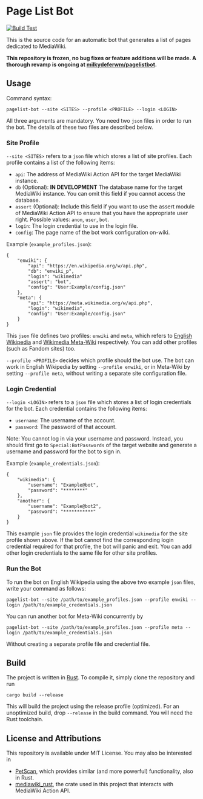 # Page List Bot
[![Build Test](https://github.com/milkydeferwm/pagelist-bot/actions/workflows/test.yml/badge.svg)](https://github.com/milkydeferwm/pagelist-bot/actions/workflows/test.yml)

This is the source code for an automatic bot that generates a list of pages dedicated to MediaWiki.

**This repository is frozen, no bug fixes or feature additions will be made. A thorough revamp is ongoing at [milkydeferwm/pagelistbot](https://github.com/milkydeferwm/pagelistbot/actions/workflows/test.yml).**

## Usage
Command syntax:
```
pagelist-bot --site <SITES> --profile <PROFILE> --login <LOGIN>
```
All three arguments are mandatory.
You need two `json` files in order to run the bot. The details of these two files are described below.
### Site Profile
`--site <SITES>` refers to a `json` file which stores a list of site profiles. Each profile contains a list of the following items:
- `api`: The address of MediaWiki Action API for the target MediaWiki instance.
- `db` (Optional): **IN DEVELOPMENT** The database name for the target MediaWiki instance. You can omit this field if you cannot access the database.
- `assert` (Optional): Include this field if you want to use the assert module of MediaWiki Action API to ensure that you have the appropriate user right. Possible values: `anon`, `user`, `bot`.
- `login`: The login credential to use in the login file.
- `config`: The page name of the bot work configuration on-wiki.

Example (`example_profiles.json`):
```
{
    "enwiki": {
        "api": "https://en.wikipedia.org/w/api.php",
        "db": "enwiki_p",
        "login": "wikimedia"
        "assert": "bot",
        "config": "User:Example/config.json"
    },
    "meta": {
        "api": "https://meta.wikimedia.org/w/api.php",
        "login": "wikimedia",
        "config": "User:Example/config.json"
    }
}
```
This `json` file defines two profiles: `enwiki` and `meta`, which refers to [English Wikipedia](https://en.wikipedia.org) and [Wikimedia Meta-Wiki](https://meta.wikimedia.org) respectively. You can add other profiles (such as Fandom sites) too.

`--profile <PROFILE>` decides which profile should the bot use. The bot can work in English Wikipedia by setting `--profile enwiki`, or in Meta-Wiki by setting `--profile meta`, without writing a separate site configuration file.
### Login Credential
`--login <LOGIN>` refers to a `json` file which stores a list of login credentials for the bot. Each credential contains the following items:
- `username`: The username of the account.
- `password`: The password of that account.

Note: You cannot log in via your username and password. Instead, you should first go to `Special:BotPasswords` of the target website and generate a username and password for the bot to sign in.

Example (`example_credentials.json`):
```
{
    "wikimedia": {
        "username": "Example@bot",
        "password": "********"
    },
    "another": {
        "username": "Example@bot2",
        "password": "***********"
    }
}
```
This example `json` file provides the login credential `wikimedia` for the site profile shown above. If the bot cannot find the corresponding login credential required for that profile, the bot will panic and exit. You can add other login credentials to the same file for other site profiles.

### Run the Bot
To run the bot on English Wikipedia using the above two example `json` files, write your command as follows:
```
pagelist-bot --site /path/to/example_profiles.json --profile enwiki --login /path/to/example_credentials.json
```
You can run another bot for Meta-Wiki concurrently by
```
pagelist-bot --site /path/to/example_profiles.json --profile meta --login /path/to/example_credentials.json
```
Without creating a separate profile file and credential file.

## Build
The project is written in [Rust](https://www.rust-lang.org). To compile it, simply clone the repository and run
```
cargo build --release
```
This will build the project using the release profile (optimized). For an unoptimized build, drop `--release` in the build command. You will need the Rust toolchain.

## License and Attributions
This repository is available under MIT License. You may also be interested in
- [PetScan](https://github.com/magnusmanske/petscan_rs), which provides similar (and more powerful) functionality, also in Rust.
- [mediawiki_rust](https://github.com/magnusmanske/mediawiki_rust), the crate used in this project that interacts with MediaWiki Action API.
